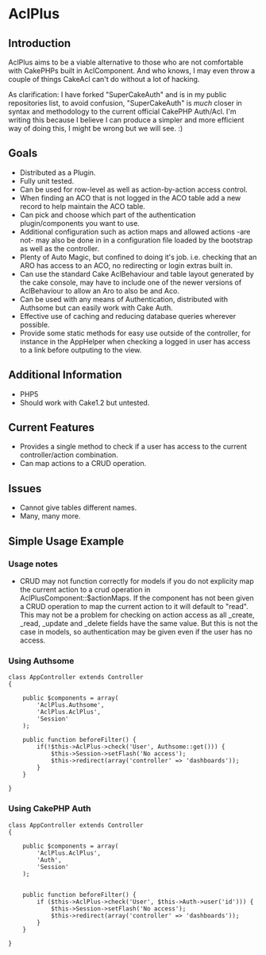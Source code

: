 # AclPlus

## Introduction
AclPlus aims to be a viable alternative to those who are not comfortable with
CakePHPs built in AclComponent. And who knows, I may even throw a couple of things
CakeAcl can't do without a lot of hacking.

As clarification: I have forked "SuperCakeAuth" and is in my public repositories list, to avoid confusion, "SuperCakeAuth" is _much_ closer in syntax and methodology to the current official CakePHP Auth/Acl. I'm writing this because I believe I can produce a simpler and more efficient way of doing this, I might be wrong but we will see. :)

## Goals
 * Distributed as a Plugin.
 * Fully unit tested.
 * Can be used for row-level as well as action-by-action access control.
 * When finding an ACO that is not logged in the ACO table add a new record to help
   maintain the ACO table.
 * Can pick and choose which part of the authentication plugin/components you want to use.
 * Additional configuration such as action maps and allowed actions -are not- may also be done in
   in a configuration file loaded by the bootstrap as well as the controller.
 * Plenty of Auto Magic, but confined to doing it's job. i.e. checking that an ARO
   has access to an ACO, no redirecting or login extras built in.
 * Can use the standard Cake AclBehaviour and table layout generated by the cake console, may
   have to include one of the newer versions of AclBehaviour to allow an Aro to also be
   and Aco.
 * Can be used with any means of Authentication, distributed with Authsome but can easily work
   with Cake Auth.
 * Effective use of caching and reducing database queries wherever possible.
 * Provide some static methods for easy use outside of the controller, for instance
   in the AppHelper when checking a logged in user has access to a link before outputing
   to the view.

## Additional Information
 * PHP5
 * Should work with Cake1.2 but untested.

## Current Features
 * Provides a single method to check if a user has access to the current controller/action combination.
 * Can map actions to a CRUD operation.

## Issues
 * Cannot give tables different names.
 * Many, many more.

## Simple Usage Example

### Usage notes
 * CRUD may not function correctly for models if you do not explicity map the current action to a crud
   operation in AclPlusComponent::$actionMaps. If the component has not been given a CRUD operation
   to map the current action to it will default to "read". This may not be a problem for checking
   on action access as all _create, _read, _update and _delete fields have the same value. But this is
   not the case in models, so authentication may be given even if the user has no access.

### Using Authsome

    class AppController extends Controller
    {

        public $components = array(
            'AclPlus.Authsome',
            'AclPlus.AclPlus',
            'Session'
        );

        public function beforeFilter() {
            if(!$this->AclPlus->check('User', Authsome::get())) {
                $this->Session->setFlash('No access');
                $this->redirect(array('controller' => 'dashboards'));
            }
        }

    }

### Using CakePHP Auth

    class AppController extends Controller
    {

        public $components = array(
            'AclPlus.AclPlus',
            'Auth',
            'Session'
        );


        public function beforeFilter() {
            if ($this->AclPlus->check('User', $this->Auth->user('id'))) {
                $this->Session->setFlash('No access');
                $this->redirect(array('controller' => 'dashboards'));
            }
        }

    }